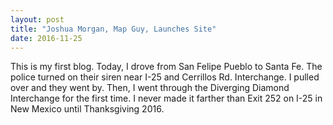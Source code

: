 ```yaml
---
layout: post
title: "Joshua Morgan, Map Guy, Launches Site"
date: 2016-11-25
---
```



This is my first blog. Today, I drove from San Felipe Pueblo to Santa Fe. The police turned on their siren near I-25 and Cerrillos Rd. 
Interchange. I pulled over and they went by. Then, I went through the Diverging Diamond Interchange for the first time. I never made it 
farther than Exit 252 on I-25 in New Mexico until Thanksgiving 2016.
